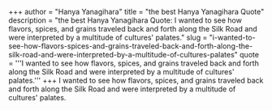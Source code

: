 +++
author = "Hanya Yanagihara"
title = "the best Hanya Yanagihara Quote"
description = "the best Hanya Yanagihara Quote: I wanted to see how flavors, spices, and grains traveled back and forth along the Silk Road and were interpreted by a multitude of cultures' palates."
slug = "i-wanted-to-see-how-flavors-spices-and-grains-traveled-back-and-forth-along-the-silk-road-and-were-interpreted-by-a-multitude-of-cultures-palates"
quote = '''I wanted to see how flavors, spices, and grains traveled back and forth along the Silk Road and were interpreted by a multitude of cultures' palates.'''
+++
I wanted to see how flavors, spices, and grains traveled back and forth along the Silk Road and were interpreted by a multitude of cultures' palates.
